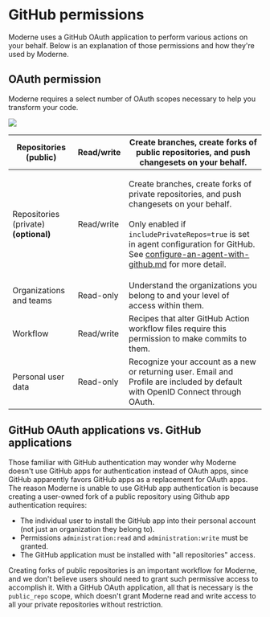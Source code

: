 # GitHub permissions

Moderne uses a GitHub OAuth application to perform various actions on your behalf. Below is an explanation of those permissions and how they're used by Moderne.

## OAuth permission

Moderne requires a select number of OAuth scopes necessary to help you transform your code.

![](../../../.gitbook/assets/authentication-github-permissions.png)

| Repositories (public)                 | Read/write | Create branches, create forks of public repositories, and push changesets on your behalf.                                                                                                                                                                                                                                                                      |
| ------------------------------------- | ---------- | -------------------------------------------------------------------------------------------------------------------------------------------------------------------------------------------------------------------------------------------------------------------------------------------------------------------------------------------------------------- |
| Repositories (private) **(optional)** | Read/write | <p>Create branches, create forks of private repositories, and push changesets on your behalf.<br><br>Only enabled if <code>includePrivateRepos=true</code> is set in agent configuration for GitHub. See <a data-mention href="../how-to-guides/on-premise-agent/configure-an-agent-with-github.md">configure-an-agent-with-github.md</a> for more detail.</p> |
| Organizations and teams               | Read-only  | Understand the organizations you belong to and your level of access within them.                                                                                                                                                                                                                                                                               |
| Workflow                              | Read/write | Recipes that alter GitHub Action workflow files require this permission to make commits to them.                                                                                                                                                                                                                                                               |
| Personal user data                    | Read-only  | Recognize your account as a new or returning user. Email and Profile are included by default with OpenID Connect through OAuth.                                                                                                                                                                                                                                |

## GitHub OAuth applications vs. GitHub applications

Those familiar with GitHub authentication may wonder why Moderne doesn't use GitHub apps for authentication instead of OAuth apps, since GitHub apparently favors GitHub apps as a replacement for OAuth apps. The reason Moderne is unable to use GitHub app authentication is because creating a user-owned fork of a public repository using Github app authentication requires:

* The individual user to install the GitHub app into their personal account (not just an organization they belong to).
* Permissions `administration:read` and `administration:write` must be granted.
* The GitHub application must be installed with "all repositories" access.

Creating forks of public repositories is an important workflow for Moderne, and we don't believe users should need to grant such permissive access to accomplish it. With a GitHub OAuth application, all that is necessary is the `public_repo` scope, which doesn't grant Moderne read and write access to all your private repositories without restriction.
